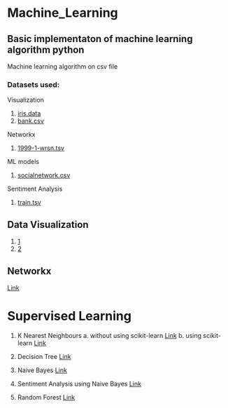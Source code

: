 # Machine_Learning
## Basic implementaton of machine learning algorithm python

Machine learning algorithm on csv file

### Datasets used:
Visualization
1. [iris.data](../master/DataVisualization/iris.data) 
2. [bank.csv](../master/DataVisualization/bank.csv)

Networkx
1. [1999-1-wrsn.tsv](../master/networkx/1999-1-wrsn.tsv)

ML models
1. [socialnetwork.csv](../master/Social_Network_Ads.csv)

Sentiment Analysis
1. [train.tsv](../master/SentimentAnalysis/train.tsv)

## Data Visualization
1. [1](../master/DataVisualization/data_analysisv1.ipynb)
2. [2](../master/DataVisualization/data_analysisv2.ipynb)

## Networkx
[Link](../master/networkx/basic_networkx.ipynb)

# Supervised Learning
1. K Nearest Neighbours
  a. without using scikit-learn [Link](../master/KNN/KNN_without_scikit.ipynb)
  b. using scikit-learn [Link](../master/KNN.ipynb)
  
2. Decision Tree [Link](../master/DecisionTreeClassifier.ipynb)
3. Naive Bayes [Link](../master/NaiveBayes.ipynb)
4. Sentiment Analysis using Naive Bayes [Link](../master/SentimentAnalysis/Sentiment_Analysis.ipynb)
5. Random Forest [Link](../master/Random_Forest.ipynb)

